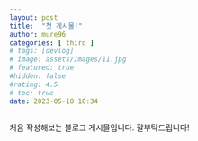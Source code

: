 ```yaml
---
layout: post
title:  "첫 게시물!"
author: mure96
categories: [ third ]
# tags: [devlog]
# image: assets/images/11.jpg
# featured: true 
#hidden: false
#rating: 4.5
# toc: true
date: 2023-05-18 18:34
---
```


처음 작성해보는 블로그 게시물입니다. 잘부탁드립니다!